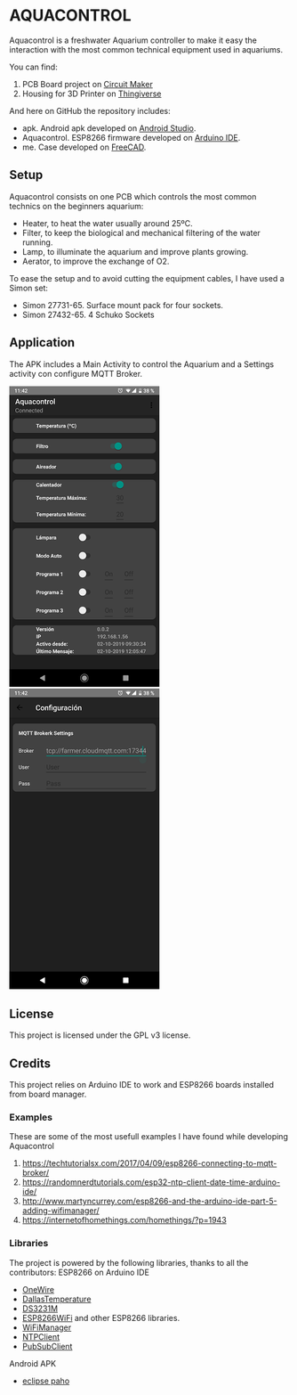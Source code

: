 # AQUACONTROL
Aquacontrol is a freshwater Aquarium controller to make it easy the interaction with the most common technical equipment used in aquariums.

You can find:
1. PCB Board project on [Circuit Maker](https://workspace.circuitmaker.com/Projects/Details/Pablo-Garcia/Aquacontrol)
1. Housing for 3D Printer on [Thingiverse](https://www.thingiverse.com/thing:3843515)

And here on GitHub the repository includes:
- apk. Android apk developed on [Android Studio](https://developer.android.com/studio).
- Aquacontrol. ESP8266 firmware developed on [Arduino IDE](https://www.arduino.cc/en/main/software).
- me. Case developed on [FreeCAD](https://www.freecadweb.org/).

## Setup
Aquacontrol consists on one PCB which controls the most common technics on the beginners aquarium:
- Heater, to heat the water usually around 25ºC.
- Filter, to keep the biological and mechanical filtering of the water running.
- Lamp, to illuminate the aquarium and improve plants growing.
- Aerator, to improve the exchange of O2.

To ease the setup and to avoid cutting the equipment cables, I have used a Simon set:
- Simon 27731-65. Surface mount pack for four sockets.
- Simon 27432-65. 4 Schuko Sockets

## Application
The APK includes a Main Activity to control the Aquarium and a Settings activity con configure MQTT Broker.

![APK Main](https://github.com/garroble/Aquacontrol/blob/master/docs/img/apk_main.png?raw=true)
![APK Settings](https://github.com/garroble/Aquacontrol/blob/master/docs/img/apk_settings.png?raw=true)

## License
This project is licensed under the GPL v3 license.

## Credits
This project relies on Arduino IDE to work and ESP8266 boards installed from board manager.

### Examples
These are some of the most usefull examples I have found while developing Aquacontrol
1. https://techtutorialsx.com/2017/04/09/esp8266-connecting-to-mqtt-broker/
1. https://randomnerdtutorials.com/esp32-ntp-client-date-time-arduino-ide/
1. http://www.martyncurrey.com/esp8266-and-the-arduino-ide-part-5-adding-wifimanager/
1. https://internetofhomethings.com/homethings/?p=1943

### Libraries
The project is powered by the following libraries, thanks to all the contributors:
ESP8266 on Arduino IDE
- [OneWire](https://www.pjrc.com/teensy/td_libs_OneWire.html)
- [DallasTemperature](https://github.com/milesburton/Arduino-Temperature-Control-Library)
- [DS3231M](https://github.com/SV-Zanshin/DS3231M)
- [ESP8266WiFi](https://arduino-esp8266.readthedocs.io/en/latest/) and other ESP8266 libraries.
- [WiFiManager](https://github.com/kentaylor/WiFiManager)
- [NTPClient](https://github.com/taranais/NTPClient)
- [PubSubClient](https://pubsubclient.knolleary.net/)

Android APK
- [eclipse paho](https://www.eclipse.org/paho/)
